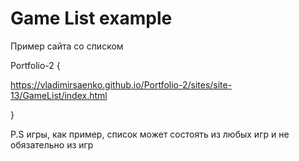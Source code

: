 # Game List example 
 
Пример сайта со списком 

Portfolio-2 {

https://vladimirsaenko.github.io/Portfolio-2/sites/site-13/GameList/index.html

}

P.S игры, как пример, список может состоять из любых игр и не обязательно из игр
